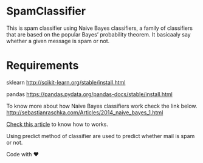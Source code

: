 # SpamClassifier
This is spam classifier using Naive Bayes classifiers, a family of classifiers that are based on the popular Bayes’
probability theorem. It basicaaly say whether a given message is spam or not. 

# Requirements

sklearn
http://scikit-learn.org/stable/install.html

pandas
https://pandas.pydata.org/pandas-docs/stable/install.html


To know more about how Naive Bayes classifiers work check the link below.
http://sebastianraschka.com/Articles/2014_naive_bayes_1.html


<a href="https://medium.com/@iamHarin/spam-classifier-in-12-lines-38744dcdcda8"> Check this article</a> to know how to works.

Using predict method of classifier are used to predict whether mail is spam or not. 

Code with :heart:
